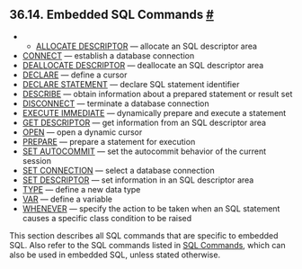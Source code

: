 ## 36.14. Embedded SQL Commands [#](#ECPG-SQL-COMMANDS)

  * *   [ALLOCATE DESCRIPTOR](ecpg-sql-allocate-descriptor.html) — allocate an SQL descriptor area
  * [CONNECT](ecpg-sql-connect.html) — establish a database connection
  * [DEALLOCATE DESCRIPTOR](ecpg-sql-deallocate-descriptor.html) — deallocate an SQL descriptor area
  * [DECLARE](ecpg-sql-declare.html) — define a cursor
  * [DECLARE STATEMENT](ecpg-sql-declare-statement.html) — declare SQL statement identifier
  * [DESCRIBE](ecpg-sql-describe.html) — obtain information about a prepared statement or result set
  * [DISCONNECT](ecpg-sql-disconnect.html) — terminate a database connection
  * [EXECUTE IMMEDIATE](ecpg-sql-execute-immediate.html) — dynamically prepare and execute a statement
  * [GET DESCRIPTOR](ecpg-sql-get-descriptor.html) — get information from an SQL descriptor area
  * [OPEN](ecpg-sql-open.html) — open a dynamic cursor
  * [PREPARE](ecpg-sql-prepare.html) — prepare a statement for execution
  * [SET AUTOCOMMIT](ecpg-sql-set-autocommit.html) — set the autocommit behavior of the current session
  * [SET CONNECTION](ecpg-sql-set-connection.html) — select a database connection
  * [SET DESCRIPTOR](ecpg-sql-set-descriptor.html) — set information in an SQL descriptor area
  * [TYPE](ecpg-sql-type.html) — define a new data type
  * [VAR](ecpg-sql-var.html) — define a variable
  * [WHENEVER](ecpg-sql-whenever.html) — specify the action to be taken when an SQL statement causes a specific class condition to be raised

This section describes all SQL commands that are specific to embedded SQL. Also refer to the SQL commands listed in [SQL Commands](sql-commands.html "SQL Commands"), which can also be used in embedded SQL, unless stated otherwise.